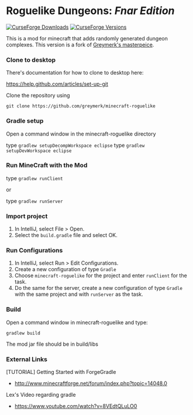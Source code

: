 Roguelike Dungeons: _Fnar Edition_
===================

[![CurseForge Downloads](http://cf.way2muchnoise.eu/fnars-roguelike-dungeons.svg)](https://www.curseforge.com/minecraft/mc-mods/fnars-roguelike-dungeons)
[![CurseForge Versions](http://cf.way2muchnoise.eu/versions/fnars-roguelike-dungeons.svg)](https://www.curseforge.com/minecraft/mc-mods/fnars-roguelike-dungeons)

This is a mod for minecraft that adds randomly generated dungeon complexes. This version is a fork of [Greymerk's masterpeice](http://github.com/greymerk/minecraft-roguelike).

### Clone to desktop

There's documentation for how to clone to desktop here:

https://help.github.com/articles/set-up-git

Clone the repository using

`git clone https://github.com/greymerk/minecraft-roguelike`

### Gradle setup

Open a command window in the minecraft-roguelike directory

type `gradlew setupDecompWorkspace eclipse`
type `gradlew setupDevWorkspace eclipse`

### Run MineCraft with the Mod

type `gradlew runClient`

or 

type `gradlew runServer`

### Import project

1. In IntelliJ, select File > Open.
1. Select the `build.gradle` file and select OK.

### Run Configurations

1. In IntelliJ, select Run > Edit Configurations.
1. Create a new configuration of type `Gradle` 
1. Choose `minecraft-roguelike` for the project and enter `runClient` for the task.
1. Do the same for the server, create a new configuration of type `Gradle` with the same project and with `runServer` as the task.

### Build

Open a command window in minecraft-roguelike and type:

`gradlew build`

The mod jar file should be in build/libs

### External Links

[TUTORIAL] Getting Started with ForgeGradle
* http://www.minecraftforge.net/forum/index.php?topic=14048.0

Lex's Video regarding gradle
* https://www.youtube.com/watch?v=8VEdtQLuLO0
